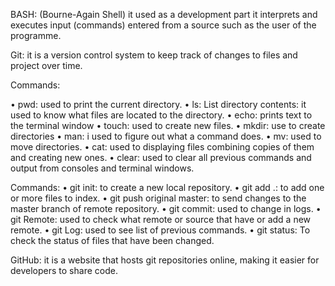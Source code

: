 BASH: (Bourne-Again Shell) it used as a development part it interprets and executes input (commands) entered from a source such as the user of the programme.

Git: it is a version control system to keep track of changes to files and project over time.

Commands:

•	pwd: used to print the current directory.
•	ls: List directory contents: it used to know what files are located to the directory.
•	echo: prints text to the terminal window 
•	touch: used to create new files.
•	mkdir: use to create directories
•	man: i used to figure out what a command does.
•	mv: used to move directories.
•	cat: used to displaying files combining copies of them and creating new ones.
•	clear:  used to clear all previous commands and output from consoles and terminal windows.

Commands:
•	git init: to create a new local repository.
•	git add .: to add one or more files to index.
•	git push original master: to send changes to the master branch of remote repository.
•	git commit: used to change in logs.
•	git Remote: used to check what remote or source that have or add a new remote.
•	git Log: used to see list of previous commands.
•	git status: To check the status of files that have been changed.




GitHub: it is a website that hosts git repositories online, making it easier for developers to share code.
